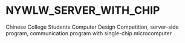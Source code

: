 # NYWLW_SERVER_WITH_CHIP

Chinese College Students Computer Design Competition, server-side program, communication program with single-chip microcomputer
